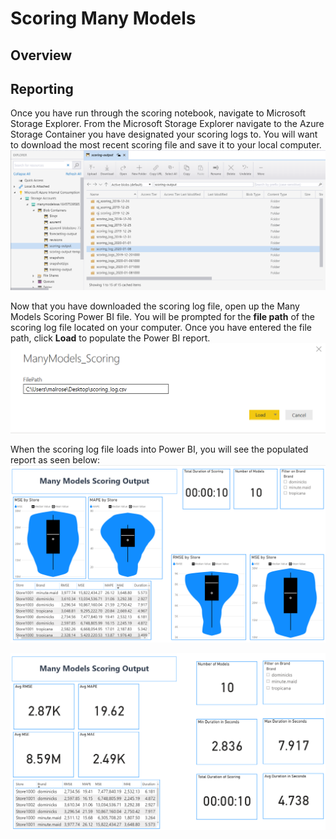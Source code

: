 # Scoring Many Models 


## Overview


## Reporting 
Once you have run through the scoring notebook, navigate to Microsoft Storage Explorer. From the Microsoft Storage Explorer navigate to the Azure Storage Container you have designated your scoring logs to. You will want to download the most recent scoring file and save it to your local computer. ![image of Storage Explorer](../images/ScoringStorageExplorer.png) 

Now that you have downloaded the scoring log file, open up the Many Models Scoring Power BI file. You will be prompted for the **file path** of the scoring log file located on your computer. Once you have entered the file path, click **Load** to populate the Power BI report. 
 ![image of Power BI file path input](../images/ScoringFileLoad.png) 

When the scoring log file loads into Power BI, you will see the populated report as seen below: 
![image of Power BI report](../images/ScoringReport.png) 

![image of Power BI report](../images/Scoring-Report.png) 
